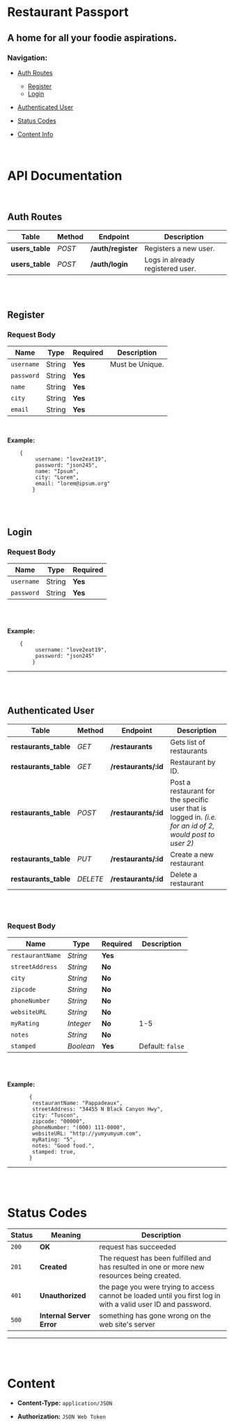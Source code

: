 # Restaurant Passport 
## A home for all your foodie aspirations.



### Navigation: 
- [Auth Routes](https://github.com/Build-Week-Restaurant-Passport-5/backend#auth-routes "Auth Routes")
    - [Register](https://github.com/Build-Week-Restaurant-Passport-5/backend#register "Register")
    - [Login](https://github.com/Build-Week-Restaurant-Passport-5/backend#login "Login")



- [Authenticated User](https://github.com/Build-Week-Restaurant-Passport-5/backend#authenticated-user "Authenticated User")
- [Status Codes](https://github.com/Build-Week-Restaurant-Passport-5/backend#status-codes "Status Codes")
- [Content Info](https://github.com/Build-Week-Restaurant-Passport-5/backend#content "Content Info")




<br />

# API Documentation

<br />

## Auth Routes

|   Table   |   Method  |  Endpoint | Description   |
|   -----   |   ------  |   ------  |   ------- |
|   **users_table**   |   *POST*   |    **/auth/register**    |   Registers a new user.   |
|   **users_table**   |   *POST*  |   **/auth/login**    |   Logs in already registered user.   | 



<br /><br />

## Register
### Request Body

|   Name   |   Type  |  Required | Description   |
|   -----   |   ------  |   ------  |   ------- |
|   `username`   |   String  |   **Yes**    |   Must be Unique.   | 
|   `password`   |   String  |   **Yes**    |             | 
|   `name`   |   String  |   **Yes**    |             | 
|   `city`   |   String  |   **Yes**    |             | 
|   `email`   |   String  |   **Yes**    |             | 


<br />

**Example:**
```
    {
         username: "love2eat19",
         password: "json245",
         name: "Ipsum",
         city: "Lorem",
         email: "lorem@ipsum.org"
        }
```

<br /><br />


## Login
### Request Body

|   Name   |   Type  |  Required | 
|   -----   |   ------  |   ------  |   
|   `username`   |   String  |   **Yes**    |   
|   `password`   |   String  |   **Yes**    |             


<br /><br />

**Example:**
```
    {
         username: "love2eat19",
         password: "json245"
        }
```



<hr />
<br /><br />

## Authenticated User

|   Table   |   Method  |  Endpoint | Description   |
|   -----   |   ------  |   ------  |   ------- |
|   **restaurants_table**   |   *GET*   |    **/restaurants**    |   Gets list of restaurants   |
|   **restaurants_table**   |   *GET*   |    **/restaurants/:id**    |   Restaurant by ID.  |
|   **restaurants_table**   |   *POST*   |    **/restaurants/:id**    |   Post a restaurant for the specific user that is logged in. *(i.e. for an id of 2, would post to user 2)* |
|   **restaurants_table**   |   *PUT*   |    **/restaurants/:id**    |  Create a new restaurant |
|   **restaurants_table**   |   *DELETE*   |    **/restaurants/:id**    |  Delete a restaurant |


<br /><br />



### Request Body

|   Name   |   Type  |  Required | Description   |
|   -----   |   ------  |   ------  |   ------- |
|   `restaurantName`   |   *String*  |   **Yes**    |      | 
|   `streetAddress`   |   *String*  |   **No**    |      | 
|   `city`   |   *String*  |   **No**    |      | 
|   `zipcode`   |   *String*  |   **No**    |      | 
|   `phoneNumber`   |   *String*  |   **No**    |      | 
|   `websiteURL`   |   *String*  |   **No**    |      | 
|   `myRating`   |   *Integer*  |   **No**    |   1-5   | 
|   `notes`   |   *String*  |   **No**    |      | 
|   `stamped`   |   *Boolean*  |   **Yes**    |   Default: `false`   | 


<br /><br />

**Example:**

```
       {
        restaurantName: "Pappadeaux",
        streetAddress: "34455 N Black Canyon Hwy",
        city: "Tuscon",
        zipcode: "00000",
        phoneNumber: "(000) 111-0000",
        websiteURL: "http://yumyumyum.com",
        myRating: "5",
        notes: "Good food.",
        stamped: true,
       }
```

<hr />
<br /><br />

# Status Codes



|   Status   |   Meaning  |  Description | 
|   -----   |   ------  |   ------  |   
|   `200`   |   **OK**   |   request has succeeded   |
|   `201`   |   **Created**   |   The request has been fulfilled and has resulted in one or more new resources being created.  |
|   `401`   |   **Unauthorized**   |   the page you were trying to access cannot be loaded until you first log in with a valid user ID and password.   |
|   `500`   |    **Internal Server Error**   |  something has gone wrong on the web site's server   |




<hr />
<br /><br />


# Content

- **Content-Type:** `application/JSON` 

- **Authorization:** `JSON Web Token`











